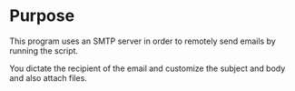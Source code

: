 # Purpose
This program uses an SMTP server in order to remotely send emails by running the script.

You dictate the recipient of the email and customize the subject and body and also attach files.
